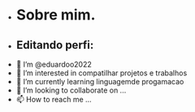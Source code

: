 - # Sobre mim. 
- ## Editando perfi:
- 👋 I’m @eduardoo2022
- 👀 I’m interested in compatilhar projetos e trabalhos 
- 🌱 I’m currently learning  linguagemde progamacao
- 💞️ I’m looking to collaborate on ...
- 📫 How to reach me ...


